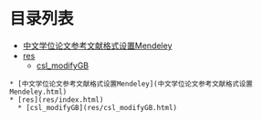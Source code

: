 
# 目录列表
* [中文学位论文参考文献格式设置Mendeley](中文学位论文参考文献格式设置Mendeley.html)
* [res](res/index.html)
  * [csl_modifyGB](res/csl_modifyGB.html)


```mind:height=300,title=内容概要,color
* [中文学位论文参考文献格式设置Mendeley](中文学位论文参考文献格式设置Mendeley.html)
* [res](res/index.html)
  * [csl_modifyGB](res/csl_modifyGB.html)
```
